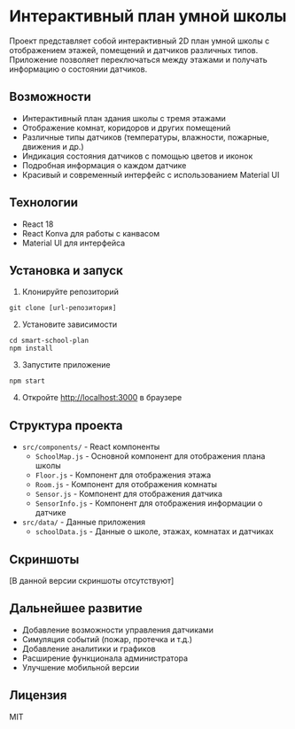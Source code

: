 # Интерактивный план умной школы

Проект представляет собой интерактивный 2D план умной школы с отображением этажей, помещений и датчиков различных типов. Приложение позволяет переключаться между этажами и получать информацию о состоянии датчиков.

## Возможности

- Интерактивный план здания школы с тремя этажами
- Отображение комнат, коридоров и других помещений
- Различные типы датчиков (температуры, влажности, пожарные, движения и др.)
- Индикация состояния датчиков с помощью цветов и иконок
- Подробная информация о каждом датчике
- Красивый и современный интерфейс с использованием Material UI

## Технологии

- React 18
- React Konva для работы с канвасом
- Material UI для интерфейса

## Установка и запуск

1. Клонируйте репозиторий
```
git clone [url-репозитория]
```

2. Установите зависимости
```
cd smart-school-plan
npm install
```

3. Запустите приложение
```
npm start
```

4. Откройте [http://localhost:3000](http://localhost:3000) в браузере

## Структура проекта

- `src/components/` - React компоненты
  - `SchoolMap.js` - Основной компонент для отображения плана школы
  - `Floor.js` - Компонент для отображения этажа
  - `Room.js` - Компонент для отображения комнаты
  - `Sensor.js` - Компонент для отображения датчика
  - `SensorInfo.js` - Компонент для отображения информации о датчике
- `src/data/` - Данные приложения
  - `schoolData.js` - Данные о школе, этажах, комнатах и датчиках

## Скриншоты

[В данной версии скриншоты отсутствуют]

## Дальнейшее развитие

- Добавление возможности управления датчиками
- Симуляция событий (пожар, протечка и т.д.)
- Добавление аналитики и графиков
- Расширение функционала администратора
- Улучшение мобильной версии

## Лицензия

MIT
